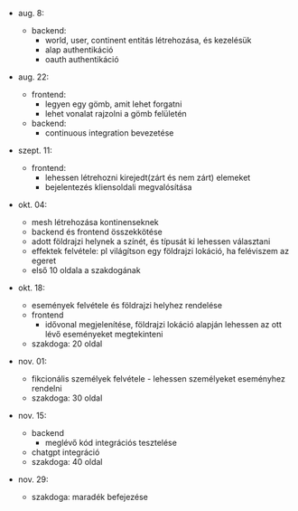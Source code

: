 - aug. 8:
    - backend:
        - world, user, continent entitás létrehozása, és kezelésük
        - alap authentikáció
        - oauth authentikáció
- aug. 22:
    - frontend:
        - legyen egy gömb, amit lehet forgatni
        - lehet vonalat rajzolni a gömb felületén
    - backend:
        - continuous integration bevezetése
- szept. 11:
    - frontend:
        - lehessen létrehozni kirejedt(zárt és nem zárt) elemeket
        - bejelentezés kliensoldali megvalósítása
- okt. 04:
    - mesh létrehozása kontinenseknek
    - backend és frontend összekkötése
    - adott földrajzi helynek a színét, és típusát ki lehessen választani
    - effektek felvétele: pl világítson egy földrajzi lokáció, ha feléviszem az egeret
    - első 10 oldala a szakdogának
- okt. 18:
    - események felvétele és földrajzi helyhez rendelése
    - frontend
        - idővonal megjelenítése, földrajzi lokáció alapján lehessen az ott lévő eseményeket megtekinteni
    - szakdoga: 20 oldal
- nov. 01:
    - fikcionális személyek felvétele - lehessen személyeket eseményhez rendelni
    - szakdoga: 30 oldal

- nov. 15:
    - backend
        - meglévő kód integrációs tesztelése
    - chatgpt integráció
    - szakdoga: 40 oldal

- nov. 29:
    - szakdoga: maradék befejezése

